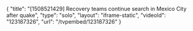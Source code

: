 {
    "title": "[1508521429] Recovery teams continue search in Mexico City after quake",
    "type": "solo",
    "layout": "iframe-static",
    "videoId": "123187326",
    "url": "\/tvpembed\/123187326"
}